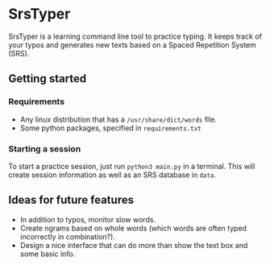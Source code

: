 # SrsTyper
SrsTyper is a learning command line tool to practice typing.
It keeps track of your typos and generates new texts based on a Spaced Repetition System (SRS).

## Getting started
### Requirements
* Any linux distribution that has a `/usr/share/dict/words` file.
* Some python packages, specified in `requirements.txt`

### Starting a session
To start a practice session, just run `python3 main.py` in a terminal.
This will create session information as well as an SRS database in `data`.

## Ideas for future features
* In addition to typos, monitor slow words.
* Create ngrams based on whole words (which words are often typed incorrectly in combination?).
* Design a nice interface that can do more than show the text box and some basic info.
